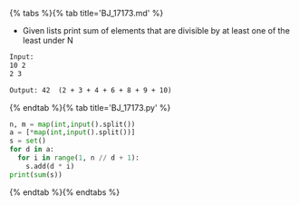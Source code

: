 {% tabs %}{% tab title='BJ_17173.md' %}

* Given lists print sum of elements that are divisible by at least one of the least under N

```txt
Input:
10 2
2 3

Output: 42  (2 + 3 + 4 + 6 + 8 + 9 + 10)
```

{% endtab %}{% tab title='BJ_17173.py' %}

```py
n, m = map(int,input().split())
a = [*map(int,input().split())]
s = set()
for d in a:
  for i in range(1, n // d + 1):
    s.add(d * i)
print(sum(s))
```

{% endtab %}{% endtabs %}
